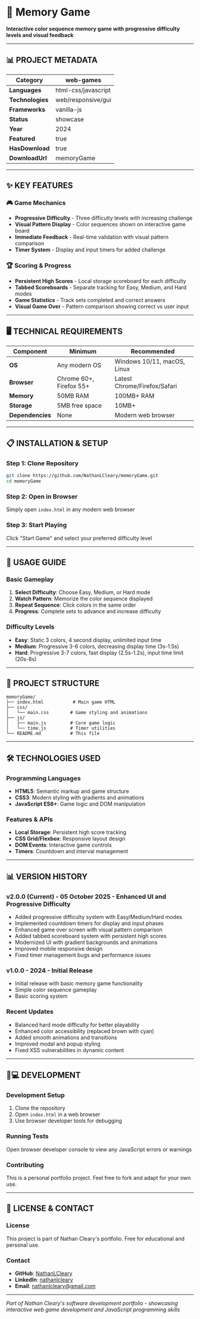 # 🧠 Memory Game

**Interactive color sequence memory game with progressive difficulty levels and visual feedback**

---

## 📊 **PROJECT METADATA**

| **Category** | web-games |
|--------------|-----------|
| **Languages** | html-css/javascript |
| **Technologies** | web/responsive/gui |
| **Frameworks** | vanilla-js |
| **Status** | showcase |
| **Year** | 2024 |
| **Featured** | true |
| **HasDownload** | true |
| **DownloadUrl** | memoryGame |

---

## ✨ **KEY FEATURES**

### 🎮 **Game Mechanics**
- **Progressive Difficulty** - Three difficulty levels with increasing challenge
- **Visual Pattern Display** - Color sequences shown on interactive game board
- **Immediate Feedback** - Real-time validation with visual pattern comparison
- **Timer System** - Display and input timers for added challenge

### 🏆 **Scoring & Progress**
- **Persistent High Scores** - Local storage scoreboard for each difficulty
- **Tabbed Scoreboards** - Separate tracking for Easy, Medium, and Hard modes
- **Game Statistics** - Track sets completed and correct answers
- **Visual Game Over** - Pattern comparison showing correct vs user input

---

## 🖥️ **TECHNICAL REQUIREMENTS**

| Component | Minimum | Recommended |
|-----------|---------|-------------|
| **OS** | Any modern OS | Windows 10/11, macOS, Linux |
| **Browser** | Chrome 60+, Firefox 55+ | Latest Chrome/Firefox/Safari |
| **Memory** | 50MB RAM | 100MB+ RAM |
| **Storage** | 5MB free space | 10MB+ |
| **Dependencies** | None | Modern web browser |

---

## 📋 **INSTALLATION & SETUP**

### **Step 1: Clone Repository**
```bash
git clone https://github.com/NathanLCleary/memoryGame.git
cd memoryGame
```

### **Step 2: Open in Browser**
Simply open `index.html` in any modern web browser

### **Step 3: Start Playing**
Click "Start Game" and select your preferred difficulty level

---

## 🎯 **USAGE GUIDE**

### **Basic Gameplay**
1. **Select Difficulty**: Choose Easy, Medium, or Hard mode
2. **Watch Pattern**: Memorize the color sequence displayed
3. **Repeat Sequence**: Click colors in the same order
4. **Progress**: Complete sets to advance and increase difficulty

### **Difficulty Levels**
- **Easy**: Static 3 colors, 4 second display, unlimited input time
- **Medium**: Progressive 3-6 colors, decreasing display time (3s-1.5s)
- **Hard**: Progressive 3-7 colors, fast display (2.5s-1.2s), input time limit (20s-8s)

---

## 📁 **PROJECT STRUCTURE**

```
memoryGame/
├── index.html           # Main game HTML
├── css/
│   └── main.css        # Game styling and animations
├── js/
│   ├── main.js         # Core game logic
│   └── time.js         # Timer utilities
└── README.md           # This file
```

---

## 🛠️ **TECHNOLOGIES USED**

### **Programming Languages**
- **HTML5**: Semantic markup and game structure
- **CSS3**: Modern styling with gradients and animations
- **JavaScript ES6+**: Game logic and DOM manipulation

### **Features & APIs**
- **Local Storage**: Persistent high score tracking
- **CSS Grid/Flexbox**: Responsive layout design
- **DOM Events**: Interactive game controls
- **Timers**: Countdown and interval management

---

## 📊 **VERSION HISTORY**

### **v2.0.0 (Current) - 05 October 2025** - Enhanced UI and Progressive Difficulty
- Added progressive difficulty system with Easy/Medium/Hard modes
- Implemented countdown timers for display and input phases
- Enhanced game over screen with visual pattern comparison
- Added tabbed scoreboard system with persistent high scores
- Modernized UI with gradient backgrounds and animations
- Improved mobile responsive design
- Fixed timer management bugs and performance issues

### **v1.0.0 - 2024** - Initial Release
- Initial release with basic memory game functionality
- Simple color sequence gameplay
- Basic scoring system

### **Recent Updates**
- Balanced hard mode difficulty for better playability
- Enhanced color accessibility (replaced brown with cyan)
- Added smooth animations and transitions
- Improved modal and popup styling
- Fixed XSS vulnerabilities in dynamic content

---

## 👨💻 **DEVELOPMENT**

### **Development Setup**
1. Clone the repository
2. Open `index.html` in a web browser
3. Use browser developer tools for debugging

### **Running Tests**
Open browser developer console to view any JavaScript errors or warnings

### **Contributing**
This is a personal portfolio project. Feel free to fork and adapt for your own use.

---

## 📄 **LICENSE & CONTACT**

### **License**
This project is part of Nathan Cleary's portfolio. Free for educational and personal use.

### **Contact**
- **GitHub**: [NathanLCleary](https://github.com/NathanLCleary)
- **LinkedIn**: [nathanlcleary](https://www.linkedin.com/in/nathanlcleary/)
- **Email**: nathanlcleary@gmail.com

---

*Part of Nathan Cleary's software development portfolio - showcasing interactive web game development and JavaScript programming skills*